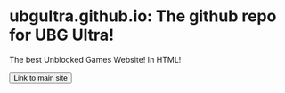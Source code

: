 # ubgultra.github.io: The github repo for UBG Ultra!
The best Unblocked Games Website! In HTML!


<a href='https://www.sites.google.com/view/unblockedgamingfree'><button>Link to main site</button></a>
